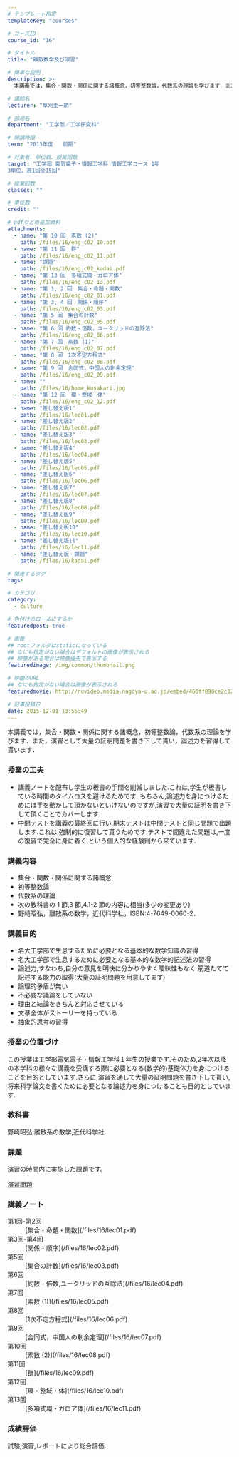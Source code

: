 ```yaml
---
# テンプレート指定
templateKey: "courses"

# コースID
course_id: "16"

# タイトル
title: "離散数学及び演習"

# 簡単な説明
description: >-
  本講義では，集合・関数・関係に関する諸概念，初等整数論，代数系の理論を学びます．また，演習として大量の証明問題を書き下して貰い，論述力を習得して貰います．...

# 講師名
lecturer: "草刈圭一朗"

# 部局名
department: "工学部／工学研究科"

# 開講時限
term: "2013年度	前期"

# 対象者、単位数、授業回数
target: "工学部 電気電子・情報工学科 情報工学コース 1年
3単位、週1回全15回"

# 授業回数
classes: ""

# 単位数
credit: ""

# pdfなどの追加資料
attachments: 
  - name: "第 10 回　素数 (2)" 
    path: /files/16/eng_c02_10.pdf
  - name: "第 11 回　群" 
    path: /files/16/eng_c02_11.pdf
  - name: "課題" 
    path: /files/16/eng_c02_kadai.pdf
  - name: "第 13 回　多項式環・ガロア体" 
    path: /files/16/eng_c02_13.pdf
  - name: "第 1, 2 回　集合・命題・関数" 
    path: /files/16/eng_c02_01.pdf
  - name: "第 3, 4 回　関係・順序" 
    path: /files/16/eng_c02_03.pdf
  - name: "第 5 回　集合の計数" 
    path: /files/16/eng_c02_05.pdf
  - name: "第 6 回 約数・倍数，ユークリッドの互除法" 
    path: /files/16/eng_c02_06.pdf
  - name: "第 7 回　素数 (1)" 
    path: /files/16/eng_c02_07.pdf
  - name: "第 8 回　1次不定方程式" 
    path: /files/16/eng_c02_08.pdf
  - name: "第 9 回　合同式，中国人の剰余定理" 
    path: /files/16/eng_c02_09.pdf
  - name: "" 
    path: /files/16/home_kusakari.jpg
  - name: "第 12 回　環・整域・体" 
    path: /files/16/eng_c02_12.pdf
  - name: "差し替え版1" 
    path: /files/16/lec01.pdf
  - name: "差し替え版2" 
    path: /files/16/lec02.pdf
  - name: "差し替え版3" 
    path: /files/16/lec03.pdf
  - name: "差し替え版4" 
    path: /files/16/lec04.pdf
  - name: "差し替え版5" 
    path: /files/16/lec05.pdf
  - name: "差し替え版6" 
    path: /files/16/lec06.pdf
  - name: "差し替え版7" 
    path: /files/16/lec07.pdf
  - name: "差し替え版8" 
    path: /files/16/lec08.pdf
  - name: "差し替え版9" 
    path: /files/16/lec09.pdf
  - name: "差し替え版10" 
    path: /files/16/lec10.pdf
  - name: "差し替え版11" 
    path: /files/16/lec11.pdf
  - name: "差し替え版・課題" 
    path: /files/16/kadai.pdf

# 関連するタグ
tags:

# カテゴリ
category:
  - culture

# 色付けのロールにするか
featuredpost: true

# 画像
## rootフォルダはstaticになっている
## なにも指定がない場合はデフォルトの画像が表示される
## 映像がある場合は映像優先で表示する
featuredimage: /img/common/thumbnail.png

# 映像のURL
## なにも指定がない場合は画像が表示される
featuredmovie: http://nuvideo.media.nagoya-u.ac.jp/embed/460ff890ce2c3288bc3c99c943ecfb1a7ee26f9a

# 記事投稿日
date: 2015-12-01 13:55:49
---
```


本講義では，集合・関数・関係に関する諸概念，初等整数論，代数系の理論を学びます．また，演習として大量の証明問題を書き下して貰い，論述力を習得して貰います．

### 授業の工夫

* 講義ノートを配布し学生の板書の手間を削減しました.これは,学生が板書している時間のタイムロスを避けるためです. もちろん,論述力を身につけるためには手を動かして頂かないといけないのですが,演習で大量の証明を書き下して頂くことでカバーします.
* 中間テストを講義の最終回に行い,期末テストは中間テストと同じ問題で出題します.これは,強制的に復習して貰うためです.テストで間違えた問題は,一度の復習で完全に身に着く,という個人的な経験則から来ています.



### 講義内容

* 集合・関数・関係に関する諸概念
* 初等整数論
* 代数系の理論
* 次の教科書の 1 節,3 節,4.1-2 節の内容に相当(多少の変更あり)
* 野崎昭弘，離散系の数学，近代科学社，ISBN:4-7649-0060-2．

### 講義目的

* 名大工学部で生息するために必要となる基本的な数学知識の習得
* 名大工学部で生息するために必要となる基本的な数学的記述法の習得
* 論述力,すなわち,自分の意見を明快に分かりやすく曖昧性もなく 筋道たてて記述する能力の取得(大量の証明問題を用意してます)
* 論理的矛盾が無い
* 不必要な議論をしていない
* 理由と結論をきちんと対応させている
* 文章全体がストーリーを持っている
* 抽象的思考の習得

### 授業の位置づけ

この授業は工学部電気電子・情報工学科１年生の授業です.そのため,2年次以降の本学科の様々な講義を受講する際に必要となる(数学的)基礎体力を身につけることを目的としています.さらに,演習を通して大量の証明問題を書き下して貰い,将来科学論文を書くために必要となる論述力を身につけることも目的としています.

### 教科書

野崎昭弘:離散系の数学,近代科学社.

### 課題

演習の時間内に実施した課題です。

[演習問題](/files/16/kadai.pdf) 



### 講義ノート

<dl>
<dt>
第1回-第2回

<dd>
[集合・命題・関数](/files/16/lec01.pdf) 
</dd>
</dt>

<dt>
第3回-第4回

<dd>
[関係・順序](/files/16/lec02.pdf) 
</dd>
</dt>

<dt>
第5回

<dd>
[集合の計数](/files/16/lec03.pdf) 
</dd>
</dt>

<dt>
第6回

<dd>
[約数・倍数,ユークリッドの互除法](/files/16/lec04.pdf) 
</dd>

<dt>
第7回

<dd>
[素数 (1)](/files/16/lec05.pdf) 
</dd>

<dt>
第8回

<dd>
[1次不定方程式](/files/16/lec06.pdf) 
</dd>
</dt>

<dt>
第9回

<dd>
[合同式，中国人の剰余定理](/files/16/lec07.pdf) 
</dd>
</dt>

<dt>
第10回

<dd>
[素数 (2)](/files/16/lec08.pdf) 
</dd>
</dt>

<dt>
第11回

<dd>
[群](/files/16/lec09.pdf) 
</dd>
</dt>

<dt>
第12回

<dd>
[環・整域・体](/files/16/lec10.pdf) 
</dd>
</dt>

<dt>
第13回

<dd>
[多項式環・ガロア体](/files/16/lec11.pdf) 
</dd>
</dt></dl>



### 成績評価

試験,演習,レポートにより総合評価.

